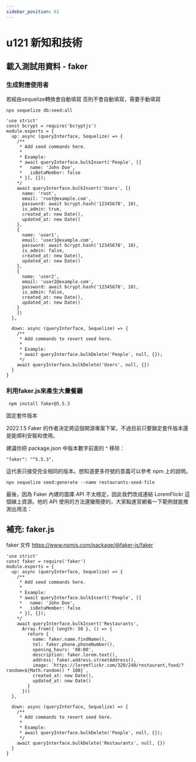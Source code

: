 ```yaml
---
sidebar_position: 61
---
```


# u121 新知和技術  

## 載入測試用資料 - faker


### 生成對應使用者

若經由sequelize轉換會自動填寫
否則不會自動填寫，需要手動填寫
```
npx sequelize db:seed:all
```


```
'use strict'
const bcrypt = require('bcryptjs')
module.exports = {
  up: async (queryInterface, Sequelize) => {
    /**
     * Add seed commands here.
     *
     * Example:
     * await queryInterface.bulkInsert('People', [{
     *   name: 'John Doe',
     *   isBetaMember: false
     * }], {});
    */
    await queryInterface.bulkInsert('Users', [{
      name: 'root',
      email: 'root@example.com',
      password: await bcrypt.hash('12345678', 10),
      is_admin: true,
      created_at: new Date(),
      updated_at: new Date()
    },
    {
      name: 'user1',
      email: 'user1@example.com',
      password: await bcrypt.hash('12345678', 10),
      is_admin: false,
      created_at: new Date(),
      updated_at: new Date()
    },
    {
      name: 'user2',
      email: 'user2@example.com',
      password: await bcrypt.hash('12345678', 10),
      is_admin: false,
      created_at: new Date(),
      updated_at: new Date()
    }
    ])
  },

  down: async (queryInterface, Sequelize) => {
    /**
     * Add commands to revert seed here.
     *
     * Example:
     * await queryInterface.bulkDelete('People', null, {});
     */
    await queryInterface.bulkDelete('Users', null, {})
  }
}
```

### 利用faker.js來產生大量餐廳

```
 npm install faker@5.5.3
```

固定套件版本

2022.1.5 Faker 的作者決定將這個開源專案下架，不過目前只要鎖定套件版本還是能順利安裝和使用。

建議你把 package.json 中版本數字前面的 ^ 移除：
```
"faker": "^5.5.3",
```
這代表只接受完全相同的版本。想知道更多符號的意義可以參考 npm 上的說明。

```
npx sequelize seed:generate --name restaurants-seed-file
```




最後，因為 Faker 內建的圖庫 API 不太穩定，因此我們改成連結 LoremFlickr 這個線上資源。他的 API 使用的方法還蠻簡便的，大家點進官網看一下範例就能推測出用法：

## 補充: faker.js

faker 文件
https://www.npmjs.com/package/@faker-js/faker


```
'use strict'
const faker = require('faker')
module.exports = {
  up: async (queryInterface, Sequelize) => {
    /**
     * Add seed commands here.
     *
     * Example:
     * await queryInterface.bulkInsert('People', [{
     *   name: 'John Doe',
     *   isBetaMember: false
     * }], {});
    */
    await queryInterface.bulkInsert('Restaurants',
      Array.from({ length: 50 }, () => {
        return {
          name: faker.name.findName(),
          tel: faker.phone.phoneNumber(),
          opening_hours: '08:00',
          description: faker.lorem.text(),
          address: faker.address.streetAddress(),
          image: `https://loremflickr.com/320/240/restaurant,food/?random=${Math.random() * 100}`,
          created_at: new Date(),
          updated_at: new Date()
        }
      }))
  },

  down: async (queryInterface, Sequelize) => {
    /**
     * Add commands to revert seed here.
     *
     * Example:
     * await queryInterface.bulkDelete('People', null, {});
     */
    await queryInterface.bulkDelete('Restaurants', null, {})
  }
}


```